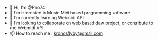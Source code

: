 - 👋 Hi, I’m @Pno74
- 👀 I’m interested in Music Midi based programming software 
- 🌱 I’m currently learning Webmidi API
- 💞️ I’m looking to collaborate on web based daw project, or contribute to the Webmidi API
- 📫 How to reach me : kronosflyby@gmail.com

<!---
Pno74/Pno74 is a ✨ special ✨ repository because its `README.md` (this file) appears on your GitHub profile.
You can click the Preview link to take a look at your changes.
--->
